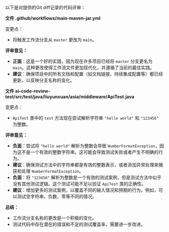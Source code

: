 以下是对提供的Git diff记录的代码评审：

**文件 .github/workflows/main-maven-jar.yml**

变更点：
- 将触发工作流分支从 `master` 更改为 `main`。

**评审意见：**
- **正面**：这是一个好的实践，因为现在许多项目已经将 `master` 分支更名为 `main`。这种更改使得工作流文件更加现代化，并遵循了当前的最佳实践。
- **建议**：确保项目中的所有文档和配置（如文档链接、持续集成配置等）都已经更新，以反映分支名称的变化。

**文件 ai-code-review-test/src/test/java/liuyunxuan/asia/middleware/ApiTest.java**

变更点：
- `ApiTest` 类中的 `test` 方法现在尝试解析字符串 `"hello world"` 和 `"123456"` 为整数。

**评审意见：**
- **负面**：尝试将 `"hello world"` 解析为整数会导致 `NumberFormatException`，因为这不是一个有效的整数字符串。这可能会导致测试失败或者产生不明确的行为。
- **建议**：确保测试方法中的字符串都是有效的整数表示，或者添加异常处理来捕获和处理 `NumberFormatException`。
- **负面**：将 `"123456"` 解析为整数是一个有效的测试案例，但是测试方法中似乎没有其他测试逻辑。这个测试可能不足以验证 `ApiTest` 类的正确性。
- **建议**：增加更多的测试案例，以覆盖不同的输入情况和预期的行为。例如，可以测试空字符串、负数、零等不同的情况。

**总结：**
- 工作流分支名称的更改是一个积极的变化。
- 测试代码中存在潜在的错误和不足的测试覆盖率，需要进一步改进。